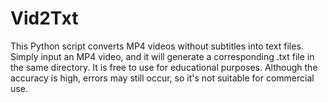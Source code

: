 # Vid2Txt
This Python script converts MP4 videos without subtitles into text files. Simply input an MP4 video, and it will generate a corresponding .txt file in the same directory. It is free to use for educational purposes. Although the accuracy is high, errors may still occur, so it's not suitable for commercial use.
